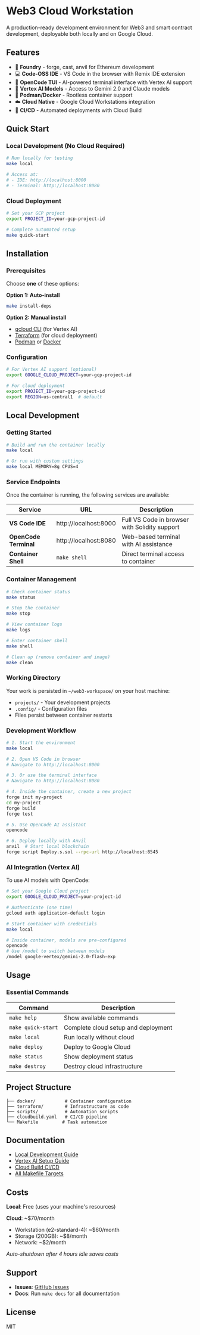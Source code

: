 # Web3 Cloud Workstation

A production-ready development environment for Web3 and smart contract development, deployable both locally and on Google Cloud.

## Features

- 🔨 **Foundry** - forge, cast, anvil for Ethereum development
- 💻 **Code-OSS IDE** - VS Code in the browser with Remix IDE extension  
- 🤖 **OpenCode TUI** - AI-powered terminal interface with Vertex AI support
- 🧠 **Vertex AI Models** - Access to Gemini 2.0 and Claude models
- 🐳 **Podman/Docker** - Rootless container support
- ☁️ **Cloud Native** - Google Cloud Workstations integration
- 🔄 **CI/CD** - Automated deployments with Cloud Build

## Quick Start

### Local Development (No Cloud Required)

```bash
# Run locally for testing
make local

# Access at:
# - IDE: http://localhost:8000
# - Terminal: http://localhost:8080
```

### Cloud Deployment

```bash
# Set your GCP project
export PROJECT_ID=your-gcp-project-id

# Complete automated setup
make quick-start
```

## Installation

### Prerequisites

Choose **one** of these options:

**Option 1: Auto-install**
```bash
make install-deps
```

**Option 2: Manual install**
- [gcloud CLI](https://cloud.google.com/sdk/docs/install) (for Vertex AI)
- [Terraform](https://www.terraform.io/downloads) (for cloud deployment)
- [Podman](https://podman.io/getting-started/installation) or [Docker](https://docs.docker.com/get-docker/)

### Configuration

```bash
# For Vertex AI support (optional)
export GOOGLE_CLOUD_PROJECT=your-gcp-project-id

# For cloud deployment
export PROJECT_ID=your-gcp-project-id
export REGION=us-central1  # default
```

## Local Development

### Getting Started

```bash
# Build and run the container locally
make local

# Or run with custom settings
make local MEMORY=8g CPUS=4
```

### Service Endpoints

Once the container is running, the following services are available:

| Service | URL | Description |
|---------|-----|-------------|
| **VS Code IDE** | http://localhost:8000 | Full VS Code in browser with Solidity support |
| **OpenCode Terminal** | http://localhost:8080 | Web-based terminal with AI assistance |
| **Container Shell** | `make shell` | Direct terminal access to container |

### Container Management

```bash
# Check container status
make status

# Stop the container
make stop

# View container logs
make logs

# Enter container shell
make shell

# Clean up (remove container and image)
make clean
```

### Working Directory

Your work is persisted in `~/web3-workspace/` on your host machine:
- `projects/` - Your development projects
- `.config/` - Configuration files
- Files persist between container restarts

### Development Workflow

```bash
# 1. Start the environment
make local

# 2. Open VS Code in browser
# Navigate to http://localhost:8000

# 3. Or use the terminal interface
# Navigate to http://localhost:8080

# 4. Inside the container, create a new project
forge init my-project
cd my-project
forge build
forge test

# 5. Use OpenCode AI assistant
opencode

# 6. Deploy locally with Anvil
anvil  # Start local blockchain
forge script Deploy.s.sol --rpc-url http://localhost:8545
```

### AI Integration (Vertex AI)

To use AI models with OpenCode:

```bash
# Set your Google Cloud project
export GOOGLE_CLOUD_PROJECT=your-project-id

# Authenticate (one time)
gcloud auth application-default login

# Start container with credentials
make local

# Inside container, models are pre-configured
opencode
# Use /model to switch between models
/model google-vertex/gemini-2.0-flash-exp
```

## Usage

### Essential Commands

| Command | Description |
|---------|------------|
| `make help` | Show available commands |
| `make quick-start` | Complete cloud setup and deployment |
| `make local` | Run locally without cloud |
| `make deploy` | Deploy to Google Cloud |
| `make status` | Show deployment status |
| `make destroy` | Destroy cloud infrastructure |

## Project Structure

```
├── docker/           # Container configuration
├── terraform/        # Infrastructure as code
├── scripts/          # Automation scripts  
├── cloudbuild.yaml   # CI/CD pipeline
└── Makefile         # Task automation
```

## Documentation

- [Local Development Guide](LOCAL_DEVELOPMENT.md)
- [Vertex AI Setup Guide](VERTEX_AI_SETUP.md)
- [Cloud Build CI/CD](CLOUD_BUILD.md)
- [All Makefile Targets](MAKEFILE_TARGETS.md)

## Costs

**Local**: Free (uses your machine's resources)

**Cloud**: ~$70/month
- Workstation (e2-standard-4): ~$60/month
- Storage (200GB): ~$8/month  
- Network: ~$2/month

*Auto-shutdown after 4 hours idle saves costs*

## Support

- **Issues**: [GitHub Issues](https://github.com/your-repo/issues)
- **Docs**: Run `make docs` for all documentation

## License

MIT